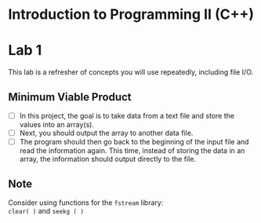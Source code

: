 # Introduction to Programming II (C++) 
# Lab 1 

This lab is a refresher of concepts you will use repeatedly, including file I/O. 

## Minimum Viable Product

- [ ] In this project, the goal is to take data from a text file and store the values into an array(s). 
- [ ] Next, you should output the array to another data file. 
- [ ] The program should then go back to the beginning of the input file and read the information again. This time, instead of storing the data in an array, the information should output directly to the file. 

## Note

Consider using functions for the `fstream` library:  
`clear( )` and `seekg ( )` 
